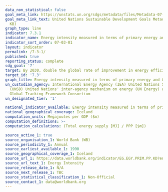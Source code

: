 ```yaml
---
data_non_statistical: false
goal_meta_link: https://unstats.un.org/sdgs/metadata/files/Metadata-07-03-01.pdf
goal_meta_link_text: United Nations Sustainable Development Goals Metadata (PDF 192
  KB)
graph_type: line
indicator: 7.3.1
indicator_name: Energy intensity measured in terms of primary energy and GDP
indicator_sort_order: 07-03-01
layout: indicator
permalink: /7-3-1/
published: true
reporting_status: complete
sdg_goal: '7'
target: By 2030, double the global rate of improvement in energy efficiency
target_id: '7.3'
graph_title: Energy intensity measured in terms of primary energy and GDP
un_custodian_agency: International Energy Agency (IEA) United Nations Statistics Division
  (UNSD) United Nations' inter-agency mechanism on energy (UN Energy) and the SE4ALL
  Global Tracking Framework Consortium
un_designated_tier: '1'

national_indicator_available: Energy intensity measured in terms of primary energy use and GDP
national_geographical_coverage: Iceland
computation_units: Megajoules per GDP ($m)
computation_definitions: >-
computation_calculations: (Total energy supply [MJ] / PPP [$m])

source_active_1: true
source_organisation_1: World Bank (WB)
source_periodicity_1: Annual
source_earliest_available_1: 1990
source_geographical_coverage_1: Iceland
source_url_1: https://data.worldbank.org/indicator/EG.EGY.PRIM.PP.KD?end=2015&locations=IS&start=1990&view=chart
source_url_text_1: Energy Intensity
source_release_date_1: N/A
source_next_release_1: TBC
source_statistical_classification_1: Non-Official
source_contact_1: data@worldbank.org
---
```

